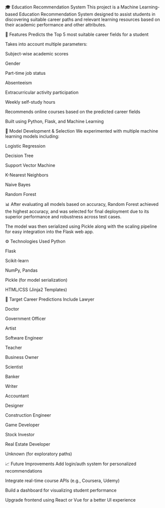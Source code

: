 🎓 Education Recommendation System
This project is a Machine Learning-based Education Recommendation System designed to assist students in discovering suitable career paths and relevant learning resources based on their academic performance and other attributes.

🚀 Features
Predicts the Top 5 most suitable career fields for a student

Takes into account multiple parameters:

Subject-wise academic scores

Gender

Part-time job status

Absenteeism

Extracurricular activity participation

Weekly self-study hours

Recommends online courses based on the predicted career fields

Built using Python, Flask, and Machine Learning

🧠 Model Development & Selection
We experimented with multiple machine learning models including:

Logistic Regression

Decision Tree

Support Vector Machine

K-Nearest Neighbors

Naive Bayes

Random Forest

📊 After evaluating all models based on accuracy, Random Forest achieved the highest accuracy, and was selected for final deployment due to its superior performance and robustness across test cases.

The model was then serialized using Pickle along with the scaling pipeline for easy integration into the Flask web app.

⚙️ Technologies Used
Python

Flask

Scikit-learn

NumPy, Pandas

Pickle (for model serialization)

HTML/CSS (Jinja2 Templates)

🎯 Target Career Predictions Include
Lawyer

Doctor

Government Officer

Artist

Software Engineer

Teacher

Business Owner

Scientist

Banker

Writer

Accountant

Designer

Construction Engineer

Game Developer

Stock Investor

Real Estate Developer

Unknown (for exploratory paths)

📈 Future Improvements
Add login/auth system for personalized recommendations

Integrate real-time course APIs (e.g., Coursera, Udemy)

Build a dashboard for visualizing student performance

Upgrade frontend using React or Vue for a better UI experience
